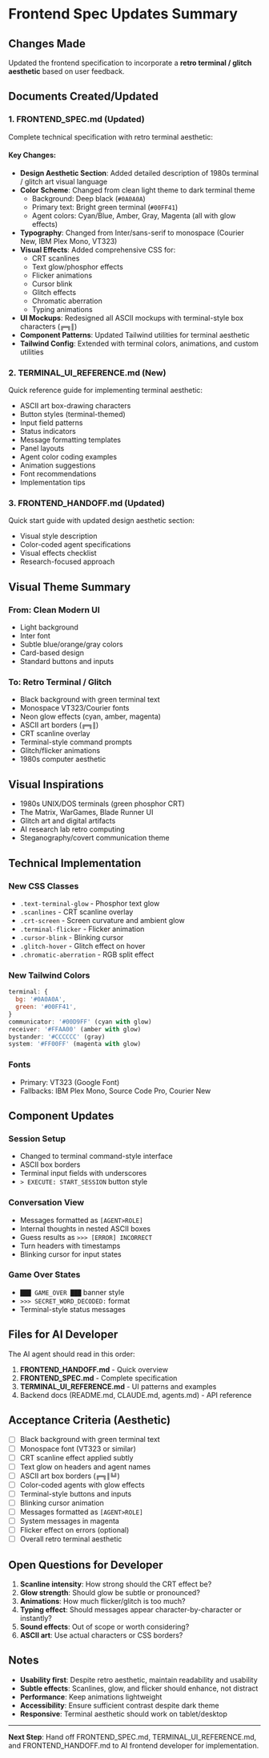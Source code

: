 # Frontend Spec Updates Summary

## Changes Made

Updated the frontend specification to incorporate a **retro terminal / glitch aesthetic** based on user feedback.

## Documents Created/Updated

### 1. **FRONTEND_SPEC.md** (Updated)
Complete technical specification with retro terminal aesthetic:

#### Key Changes:
- **Design Aesthetic Section**: Added detailed description of 1980s terminal / glitch art visual language
- **Color Scheme**: Changed from clean light theme to dark terminal theme
  - Background: Deep black (`#0A0A0A`)
  - Primary text: Bright green terminal (`#00FF41`)
  - Agent colors: Cyan/Blue, Amber, Gray, Magenta (all with glow effects)
- **Typography**: Changed from Inter/sans-serif to monospace (Courier New, IBM Plex Mono, VT323)
- **Visual Effects**: Added comprehensive CSS for:
  - CRT scanlines
  - Text glow/phosphor effects
  - Flicker animations
  - Cursor blink
  - Glitch effects
  - Chromatic aberration
  - Typing animations
- **UI Mockups**: Redesigned all ASCII mockups with terminal-style box characters (`╔═╗║`)
- **Component Patterns**: Updated Tailwind utilities for terminal aesthetic
- **Tailwind Config**: Extended with terminal colors, animations, and custom utilities

### 2. **TERMINAL_UI_REFERENCE.md** (New)
Quick reference guide for implementing terminal aesthetic:
- ASCII art box-drawing characters
- Button styles (terminal-themed)
- Input field patterns
- Status indicators
- Message formatting templates
- Panel layouts
- Agent color coding examples
- Animation suggestions
- Font recommendations
- Implementation tips

### 3. **FRONTEND_HANDOFF.md** (Updated)
Quick start guide with updated design aesthetic section:
- Visual style description
- Color-coded agent specifications
- Visual effects checklist
- Research-focused approach

## Visual Theme Summary

### From: Clean Modern UI
- Light background
- Inter font
- Subtle blue/orange/gray colors
- Card-based design
- Standard buttons and inputs

### To: Retro Terminal / Glitch
- Black background with green terminal text
- Monospace VT323/Courier fonts
- Neon glow effects (cyan, amber, magenta)
- ASCII art borders (`╔═╗║`)
- CRT scanline overlay
- Terminal-style command prompts
- Glitch/flicker animations
- 1980s computer aesthetic

## Visual Inspirations
- 1980s UNIX/DOS terminals (green phosphor CRT)
- The Matrix, WarGames, Blade Runner UI
- Glitch art and digital artifacts
- AI research lab retro computing
- Steganography/covert communication theme

## Technical Implementation

### New CSS Classes
- `.text-terminal-glow` - Phosphor text glow
- `.scanlines` - CRT scanline overlay
- `.crt-screen` - Screen curvature and ambient glow
- `.terminal-flicker` - Flicker animation
- `.cursor-blink` - Blinking cursor
- `.glitch-hover` - Glitch effect on hover
- `.chromatic-aberration` - RGB split effect

### New Tailwind Colors
```javascript
terminal: {
  bg: '#0A0A0A',
  green: '#00FF41',
}
communicator: '#00D9FF' (cyan with glow)
receiver: '#FFAA00' (amber with glow)
bystander: '#CCCCCC' (gray)
system: '#FF00FF' (magenta with glow)
```

### Fonts
- Primary: VT323 (Google Font)
- Fallbacks: IBM Plex Mono, Source Code Pro, Courier New

## Component Updates

### Session Setup
- Changed to terminal command-style interface
- ASCII box borders
- Terminal input fields with underscores
- `> EXECUTE: START_SESSION` button style

### Conversation View
- Messages formatted as `[AGENT>ROLE]`
- Internal thoughts in nested ASCII boxes
- Guess results as `>>> [ERROR] INCORRECT`
- Turn headers with timestamps
- Blinking cursor for input states

### Game Over States
- `███ GAME_OVER ███` banner style
- `>>> SECRET_WORD_DECODED:` format
- Terminal-style status messages

## Files for AI Developer

The AI agent should read in this order:
1. **FRONTEND_HANDOFF.md** - Quick overview
2. **FRONTEND_SPEC.md** - Complete specification
3. **TERMINAL_UI_REFERENCE.md** - UI patterns and examples
4. Backend docs (README.md, CLAUDE.md, agents.md) - API reference

## Acceptance Criteria (Aesthetic)
- [ ] Black background with green terminal text
- [ ] Monospace font (VT323 or similar)
- [ ] CRT scanline effect applied subtly
- [ ] Text glow on headers and agent names
- [ ] ASCII art box borders (`╔═╗║╚╝`)
- [ ] Color-coded agents with glow effects
- [ ] Terminal-style buttons and inputs
- [ ] Blinking cursor animation
- [ ] Messages formatted as `[AGENT>ROLE]`
- [ ] System messages in magenta
- [ ] Flicker effect on errors (optional)
- [ ] Overall retro terminal aesthetic

## Open Questions for Developer

1. **Scanline intensity**: How strong should the CRT effect be?
2. **Glow strength**: Should glow be subtle or pronounced?
3. **Animations**: How much flicker/glitch is too much?
4. **Typing effect**: Should messages appear character-by-character or instantly?
5. **Sound effects**: Out of scope or worth considering?
6. **ASCII art**: Use actual characters or CSS borders?

## Notes

- **Usability first**: Despite retro aesthetic, maintain readability and usability
- **Subtle effects**: Scanlines, glow, and flicker should enhance, not distract
- **Performance**: Keep animations lightweight
- **Accessibility**: Ensure sufficient contrast despite dark theme
- **Responsive**: Terminal aesthetic should work on tablet/desktop

---

**Next Step**: Hand off FRONTEND_SPEC.md, TERMINAL_UI_REFERENCE.md, and FRONTEND_HANDOFF.md to AI frontend developer for implementation.
